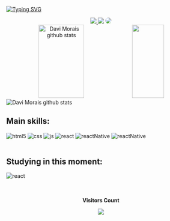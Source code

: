 [![Typing SVG](https://readme-typing-svg.herokuapp.com/?color=6495ED&size=35&center=true&vCenter=true&width=1000&lines=HELLO,+My+name+is+Davi+Morais;I'm+18+years+old;I'm+from+Brazil;Be+Welcome!+:%29)](https://git.io/typing-svg)

<div align="center"> 
<a href="https://www.instagram.com/davim38/" target="_blank"><img src="https://img.shields.io/badge/-Instagram-%23E4405F?style=for-the-badge&logo=instagram&logoColor=white"</a>
<a href = "mailto:daviimorais39@gmail.com"> <img src="https://img.shields.io/badge/-Gmail-%23333?style=for-the-badge&logo=gmail&logoColor=white" target="_blank"></a>
<a href="https://www.linkedin.com/in/davi-morais-46680b23a/" target="_blank"><img src="https://img.shields.io/badge/-LinkedIn-%230077B5?style=for-the-badge&logo=linkedin&logoColor=white" style="border-radius: 30px" target="_blank"></a> 
  </div>


 
<div align="center">  
  <img width="49%" height="195px" src="https://github-readme-stats.vercel.app/api?username=Davim187&show_icons=true&count_private=true&hide_border=true&title_color=00000&icon_color=00000&text_color=c9d1d9&bg_color=0d1117" alt="Davi Morais github stats" /> 
  <img width="41%" height="195px" src="https://github-readme-stats.vercel.app/api/top-langs/?username=Davim187&layout=compact&hide_border=true&title_color=00000&text_color=00000&bg_color=0d1117" />
</div>
	
	
<img src="https://github-readme-activity-graph.cyclic.app/graph?username=Davim187&bg_color=000000&color=ffffff&line=ffffff&point=7357ff&area=true&hide_border=true" alt="Davi Morais github stats" /> 

	
## Main skills:

<div style="display: inline_block">
  <img align="center" alt="html5" src="https://img.shields.io/badge/HTML5-E34F26?style=for-the-badge&logo=html5&logoColor=white" />
  <img align="center" alt="css" src="https://img.shields.io/badge/CSS3-1572B6?style=for-the-badge&logo=css3&logoColor=white" />
  <img align="center" alt="js" src="https://img.shields.io/badge/JavaScript-F7DF1E?style=for-the-badge&logo=javascript&logoColor=black" />
  <img align="center" alt="react" src="https://img.shields.io/badge/-React.js-0D1117?style=for-the-badge&logo=react&labelColor=0D1117" />
  <img align="center" alt="reactNative" src="https://img.shields.io/badge/React_Native-20232A?style=for-the-badge&logo=react&logoColor=61DAFB" />
  <img align="center" alt="reactNative" src="https://img.shields.io/badge/TypeScript-3178C6?style=for-the-badge&logo=typescript&logoColor=white" />
	
</div><br/>
	
## Studying in this moment:
	
<div style="display: inline_block">
  <img align="center" alt="react" src="https://img.shields.io/badge/-React.js-0D1117?style=for-the-badge&logo=react&labelColor=0D1117" />
</div><br/>

	
<div align="center">
<br>
<p align="centre"><b>Visitors Count</b></p>  
<p align="center"><img align="center" src="https://profile-counter.glitch.me/{Davim187}/count.svg" /></p> 
<br>
</div>
